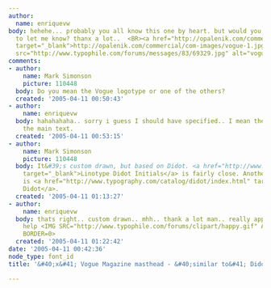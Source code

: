 ```yaml
---
author:
  name: enriquevw
body: hehehe... probably you all know this one by heart. but would you be kind enough
  to let me know? thanx a lot..  <BR><a href="http://opalenik.com/commercial/com-images/vogue-1.jpg"
  target="_blank">http://opalenik.com/commercial/com-images/vogue-1.jpg</a> <BR> <BR><img
  src="http://www.typophile.com/forums/messages/83/69329.jpg" alt="vogue">
comments:
- author:
    name: Mark Simonson
    picture: 110448
  body: Do you mean the Vogue logotype or one of the others?
  created: '2005-04-11 00:50:43'
- author:
    name: enriquevw
  body: hahahahaha.. sorry i guess I should have specified.. I mean the VOGUE logo,
    the main text.
  created: '2005-04-11 00:53:15'
- author:
    name: Mark Simonson
    picture: 110448
  body: It&#39;s custom drawn, but based on Didot. <a href="http://www.myfonts.com/fonts/linotype/didot/linotype-didot-initials/testdrive.html?s=VOGUE&amp;p=72"
    target="_blank">Linotype Didot Initials</a> is fairly close. Another good one
    is <a href="http://www.typography.com/catalog/didot/index.html" target="_blank">HTF
    Didot</a>.
  created: '2005-04-11 01:13:27'
- author:
    name: enriquevw
  body: thats right.. custom drawn.. mhh.. thank a lot man.. really appreciate the
    help <IMG SRC="http://www.typophile.com/forums/clipart/happy.gif" ALT=":-&#41;"
    BORDER=0>
  created: '2005-04-11 01:22:42'
date: '2005-04-11 00:42:36'
node_type: font_id
title: '&#40;x&#41; Vogue Magazine masthead - &#40;similar to&#41; Didot {Mark S}'

---
```

